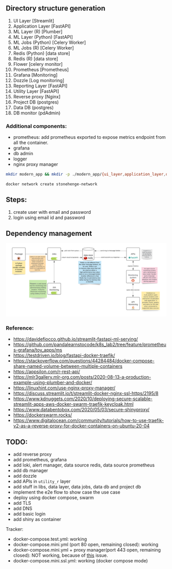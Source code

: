 ## Directory structure generation

01. UI Layer [Streamlit]
02. Application Layer [FastAPI]
03. ML Layer (R) [Plumber]
04. ML Layer (Python) [FastAPI]
05. ML Jobs (Python) [Celery Worker]
06. ML Jobs (R) [Celery Worker]
07. Redis (Python) [data store]
08. Redis (R) [data store]
09. Flower [celery monitor]
10. Prometheus [Prometheus]
11. Grafana [Monitoring]
12. Dozzle [Log monitoring]
13. Reporting Layer [FastAPI]
14. Utility Layer [FastAPI]
15. Reverse proxy [Nginx]
16. Project DB (postgres)
17. Data DB (postgres)
18. DB monitor (pdAdmin)


### Additional components:

* prometheus: add prometheus exported to expose metrics endpoint from all the container.
* grafana
* db admin
* logger
* nginx proxy manager

```bash
mkdir modern_app && mkdir -p ./modern_app/{ui_layer,application_layer,data_layer,ml_layer,reporting_layer,utility_layer,data_jobs,ml_jobs,data_lib,ml_lib}  && cd modern_app && touch README.md && find . -type d -empty -not -path "./.git/*" -exec touch {}/{.gitkeep,Dockerfile,README.md,.env,mkdocs.yml,VERSION,requirements.txt,Makefile,setup.py,pyproject.toml} \; && mkdir -p ./ui_layer/{app,data,backup,wiki,library} && mkdir -p ./application_layer/{app,data,backup,wiki,library} && mkdir -p ./data_layer/{app,data,backup,wiki,library} && mkdir -p ./ml_layer/{app,data,backup,wiki,library} && mkdir -p ./reporting_layer/{app,data,backup,wiki,library} && mkdir -p ./utility_layer/{app,data,backup,wiki,library} && mkdir -p ./data_jobs/{app,data,backup,wiki,library} && mkdir -p ./ml_jobs/{app,data,backup,wiki,library} && mkdir -p ./data_lib/{src,data,backup,wiki,notebooks} && mkdir -p ./ml_lib/{src,data,backup,wiki,notebooks} && find . -type d -empty -not -path "./.git/*" -exec touch {}/{README.md,.env,__init__.py,__main__.py} \; && git init && git add . && git commit -m "inital directory structure creation." && code .
```


```
docker network create stonehenge-network
```
## Steps:

1. create user with email and password
2. login using email id and password


## Dependency management

<p align="center">
  <img src="./static/diagram_1.png" />
</p>

### Reference:

* https://davidefiocco.github.io/streamlit-fastapi-ml-serving/
* https://github.com/pandalearnstocode/k8s_lab2/tree/feature/prometheus-grafana/toy_apps/ms
* https://testdriven.io/blog/fastapi-docker-traefik/
* https://stackoverflow.com/questions/44284484/docker-compose-share-named-volume-between-multiple-containers
* https://appsilon.com/r-rest-api/
* https://mlr3gallery.mlr-org.com/posts/2020-08-13-a-production-example-using-plumber-and-docker/
* https://linuxhint.com/use-nginx-proxy-manager/
* https://discuss.streamlit.io/t/streamlit-docker-nginx-ssl-https/2195/8
* https://www.kdnuggets.com/2020/10/deploying-secure-scalable-streamlit-apps-aws-docker-swarm-traefik-keycloak.html
* https://www.databentobox.com/2020/05/03/secure-shinyproxy/
* https://dockerswarm.rocks/
* https://www.digitalocean.com/community/tutorials/how-to-use-traefik-v2-as-a-reverse-proxy-for-docker-containers-on-ubuntu-20-04


## TODO:

* add reverse proxy
* add prometheus, grafana
* add loki, alert manager, data source redis, data source prometheus
* add db manager
* add dozzle
* add APIs in `utility_r` layer
* add stuff in libs, data layer, data jobs, data db and project db
* implement the e2e flow to show case the use case
* deploy using docker compose, swarm
* add TLS
* add DNS
* add basic login
* add shiny as container

Tracker:

* docker-compose.test.yml: working
* docker-compose.mini.yml (port 80 open, remaining closed): working
* docker-compose.mini.yml + proxy manager(port 443 open, remaining closed): NOT working, because of [this](https://discuss.streamlit.io/t/streamlit-docker-nginx-ssl-https/2195/8) issue.
* docker-compose.mini.ssl.yml: working (docker compose mode)